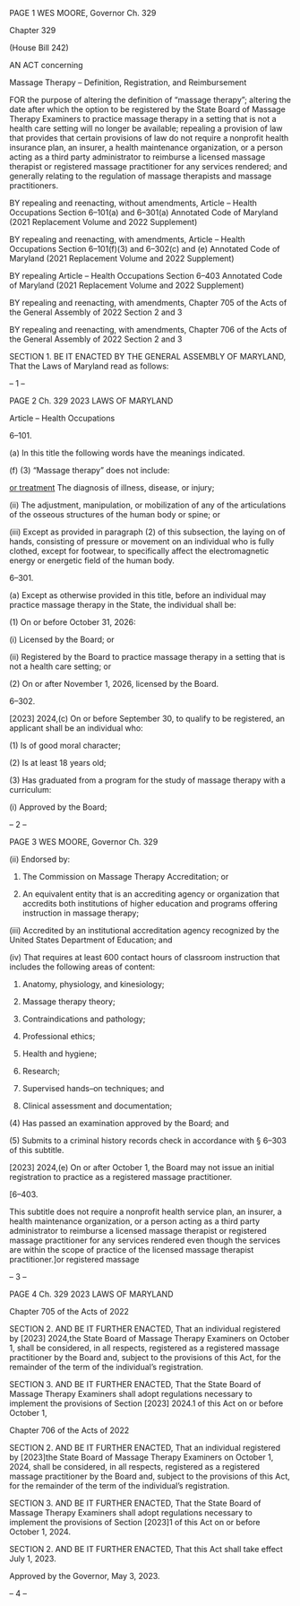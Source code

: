 PAGE 1
WES MOORE, Governor Ch. 329

Chapter 329

(House Bill 242)

AN ACT concerning

Massage Therapy – Definition, Registration, and Reimbursement

FOR the purpose of altering the definition of “massage therapy”; altering the date after
which the option to be registered by the State Board of Massage Therapy Examiners
to practice massage therapy in a setting that is not a health care setting will no longer
be available; repealing a provision of law that provides that certain provisions of law
do not require a nonprofit health insurance plan, an insurer, a health maintenance
organization, or a person acting as a third party administrator to reimburse a
licensed massage therapist or registered massage practitioner for any services
rendered; and generally relating to the regulation of massage therapists and
massage practitioners.

BY repealing and reenacting, without amendments,
Article – Health Occupations
Section 6–101(a) and 6–301(a)
Annotated Code of Maryland
(2021 Replacement Volume and 2022 Supplement)

BY repealing and reenacting, with amendments,
Article – Health Occupations
Section 6–101(f)(3) and 6–302(c) and (e)
Annotated Code of Maryland
(2021 Replacement Volume and 2022 Supplement)

BY repealing
Article – Health Occupations
Section 6–403
Annotated Code of Maryland
(2021 Replacement Volume and 2022 Supplement)

BY repealing and reenacting, with amendments,
Chapter 705 of the Acts of the General Assembly of 2022
Section 2 and 3

BY repealing and reenacting, with amendments,
Chapter 706 of the Acts of the General Assembly of 2022
Section 2 and 3

SECTION 1. BE IT ENACTED BY THE GENERAL ASSEMBLY OF MARYLAND,
That the Laws of Maryland read as follows:

– 1 –

PAGE 2
Ch. 329 2023 LAWS OF MARYLAND

Article – Health Occupations

6–101.

(a) In this title the following words have the meanings indicated.

(f) (3) “Massage therapy” does not include:

[or treatment](i) The diagnosis of illness, disease, or injury;

(ii) The adjustment, manipulation, or mobilization of any of the
articulations of the osseous structures of the human body or spine; or

(iii) Except as provided in paragraph (2) of this subsection, the laying
on of hands, consisting of pressure or movement on an individual who is fully clothed,
except for footwear, to specifically affect the electromagnetic energy or energetic field of the
human body.

6–301.

(a) Except as otherwise provided in this title, before an individual may practice
massage therapy in the State, the individual shall be:

(1) On or before October 31, 2026:

(i) Licensed by the Board; or

(ii) Registered by the Board to practice massage therapy in a setting
that is not a health care setting; or

(2) On or after November 1, 2026, licensed by the Board.

6–302.

[2023] 2024,(c) On or before September 30, to qualify to be registered, an
applicant shall be an individual who:

(1) Is of good moral character;

(2) Is at least 18 years old;

(3) Has graduated from a program for the study of massage therapy with a
curriculum:

(i) Approved by the Board;

– 2 –

PAGE 3
WES MOORE, Governor Ch. 329

(ii) Endorsed by:

1. The Commission on Massage Therapy Accreditation; or

2. An equivalent entity that is an accrediting agency or
organization that accredits both institutions of higher education and programs offering
instruction in massage therapy;

(iii) Accredited by an institutional accreditation agency recognized by
the United States Department of Education; and

(iv) That requires at least 600 contact hours of classroom instruction
that includes the following areas of content:

1. Anatomy, physiology, and kinesiology;

2. Massage therapy theory;

3. Contraindications and pathology;

4. Professional ethics;

5. Health and hygiene;

6. Research;

7. Supervised hands–on techniques; and

8. Clinical assessment and documentation;

(4) Has passed an examination approved by the Board; and

(5) Submits to a criminal history records check in accordance with § 6–303
of this subtitle.

[2023] 2024,(e) On or after October 1, the Board may not issue an initial
registration to practice as a registered massage practitioner.

[6–403.

This subtitle does not require a nonprofit health service plan, an insurer, a health
maintenance organization, or a person acting as a third party administrator to reimburse
a licensed massage therapist or registered massage practitioner for any services rendered
even though the services are within the scope of practice of the licensed massage therapist
practitioner.]or registered massage

– 3 –

PAGE 4
Ch. 329 2023 LAWS OF MARYLAND

Chapter 705 of the Acts of 2022

SECTION 2. AND BE IT FURTHER ENACTED, That an individual registered by
[2023] 2024,the State Board of Massage Therapy Examiners on October 1, shall be
considered, in all respects, registered as a registered massage practitioner by the Board and,
subject to the provisions of this Act, for the remainder of the term of the individual’s
registration.

SECTION 3. AND BE IT FURTHER ENACTED, That the State Board of Massage
Therapy Examiners shall adopt regulations necessary to implement the provisions of Section
[2023] 2024.1 of this Act on or before October 1,

Chapter 706 of the Acts of 2022

SECTION 2. AND BE IT FURTHER ENACTED, That an individual registered by
[2023]the State Board of Massage Therapy Examiners on October 1, 2024, shall be
considered, in all respects, registered as a registered massage practitioner by the Board and,
subject to the provisions of this Act, for the remainder of the term of the individual’s
registration.

SECTION 3. AND BE IT FURTHER ENACTED, That the State Board of Massage
Therapy Examiners shall adopt regulations necessary to implement the provisions of Section
[2023]1 of this Act on or before October 1, 2024.

SECTION 2. AND BE IT FURTHER ENACTED, That this Act shall take effect July
1, 2023.

Approved by the Governor, May 3, 2023.

– 4 –